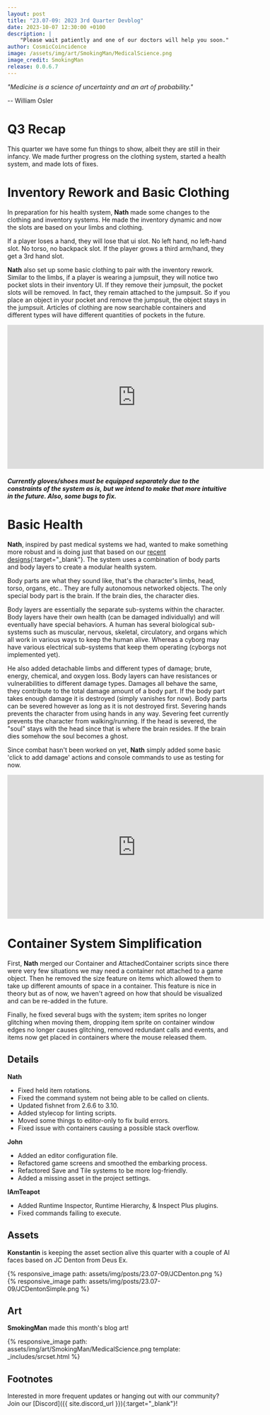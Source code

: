 ```yaml
---
layout: post
title: "23.07-09: 2023 3rd Quarter Devblog"
date: 2023-10-07 12:30:00 +0100
description: |
    "Please wait patiently and one of our doctors will help you soon."
author: CosmicCoincidence
image: /assets/img/art/SmokingMan/MedicalScience.png
image_credit: SmokingMan
release: 0.0.6.7
---
```


*"Medicine is a science of uncertainty and an art of probability."*

-- William Osler

# Q3 Recap

This quarter we have some fun things to show, albeit they are still in their infancy. We made further progress on the clothing system, started a health system, and made lots of fixes.

# Inventory Rework and Basic Clothing

In preparation for his health system, **Nath** made some changes to the clothing and inventory systems. He made the inventory dynamic and now the slots are based on your limbs and clothing.

If a player loses a hand, they will lose that ui slot. No left hand, no left-hand slot. No torso, no backpack slot. If the player grows a third arm/hand, they get a 3rd hand slot.

**Nath** also set up some basic clothing to pair with the inventory rework. Similar to the limbs, if a player is wearing a jumpsuit, they will notice two pocket slots in their inventory UI. If they remove their jumpsuit, the pocket slots will be removed. In fact, they remain attached to the jumpsuit. So if you place an object in your pocket and remove the jumpsuit, the object stays in the jumpsuit. Articles of clothing are now searchable containers and different types will have different quantities of pockets in the future.

<div>
  <iframe class="video" width="580px" height="325px" src="https://www.youtube.com/watch?v=Xm1Fw9bgCRc" frameborder="0" allow="accelerometer; autoplay; encrypted-media; gyroscope; picture-in-picture" allowfullscreen></iframe>
  <h5>Currently gloves/shoes must be equipped separately due to the constraints of the system as is, but we intend to make that more intuitive in the future. Also, some bugs to fix.</h5>
</div>

# Basic Health

**Nath**, inspired by past medical systems we had, wanted to make something more robust and is doing just that based on our [recent designs](https://ss3d.gitbook.io/design/entities/health){:target="_blank"}. The system uses a combination of body parts and body layers to create a modular health system.

Body parts are what they sound like, that's the character's limbs, head, torso, organs, etc.. They are fully autonomous networked objects. The only special body part is the brain. If the brain dies, the character dies.

Body layers are essentially the separate sub-systems within the character. Body layers have their own health (can be damaged individually) and will eventually have special behaviors. A human has several biological sub-systems such as muscular, nervous, skeletal, circulatory, and organs which all work in various ways to keep the human alive. Whereas a cyborg may have various electrical sub-systems that keep them operating (cyborgs not implemented yet).

He also added detachable limbs and different types of damage; brute, energy, chemical, and oxygen loss. Body layers can have resistances or vulnerabilities to different damage types. Damages all behave the same, they contribute to the total damage amount of a body part. If the body part takes enough damage it is destroyed (simply vanishes for now). Body parts can be severed however as long as it is not destroyed first. Severing hands prevents the character from using hands in any way. Severing feet currently prevents the character from walking/running. If the head is severed, the "soul" stays with the head since that is where the brain resides. If the brain dies somehow the soul becomes a ghost.

Since combat hasn't been worked on yet, **Nath** simply added some basic 'click to add damage' actions and console commands to use as testing for now.

<iframe class="video" width="580px" height="325px" src="https://user-images.githubusercontent.com/14344825/264783405-63f1a999-fc81-4f36-bafc-1bb6dae2a3be.mp4" frameborder="0" allow="accelerometer; autoplay; encrypted-media; gyroscope; picture-in-picture" allowfullscreen></iframe>

# Container System Simplification

First, **Nath** merged our Container and AttachedContainer scripts since there were very few situations we may need a container not attached to a game object. Then he removed the size feature on items which allowed them to take up different amounts of space in a container. This feature is nice in theory but as of now, we haven't agreed on how that should be visualized and can be re-added in the future.

Finally, he fixed several bugs with the system; item sprites no longer glitching when moving them, dropping item sprite on container window edges no longer causes glitching, removed redundant calls and events, and items now get placed in containers where the mouse released them.

## Details

**Nath**
- Fixed held item rotations.
- Fixed the command system not being able to be called on clients.
- Updated fishnet from 2.6.6 to 3.10.
- Added stylecop for linting scripts.
- Moved some things to editor-only to fix build errors.
- Fixed issue with containers causing a possible stack overflow.

**John**
- Added an editor configuration file.
- Refactored game screens and smoothed the embarking process.
- Refactored Save and Tile systems to be more log-friendly.
- Added a missing asset in the project settings.

**IAmTeapot**
- Added Runtime Inspector, Runtime Hierarchy, & Inspect Plus plugins.
- Fixed commands failing to execute.

## Assets

**Konstantin** is keeping the asset section alive this quarter with a couple of AI faces based on JC Denton from Deus Ex.

<div class='horizontal-2' markdown='1'>
  {% responsive_image path: assets/img/posts/23.07-09/JCDenton.png %}
  {% responsive_image path: assets/img/posts/23.07-09/JCDentonSimple.png %}
</div>

## Art

**SmokingMan** made this month's blog art!

{% responsive_image path: assets/img/art/SmokingMan/MedicalScience.png template: _includes/srcset.html %}

## Footnotes

Interested in more frequent updates or hanging out with our community? Join our [Discord]({{ site.discord_url }}){:target="_blank"}!
